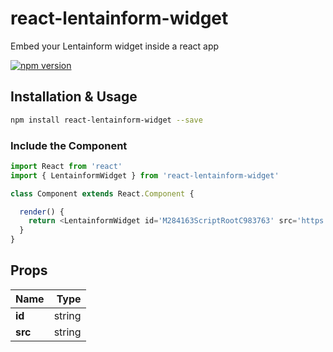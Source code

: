 # react-lentainform-widget
Embed your Lentainform widget inside a react app 

[![npm version](https://badge.fury.io/js/react-lentainform-widget.svg)](https://badge.fury.io/js/react-lentainform-widget)

## Installation & Usage

```sh
npm install react-lentainform-widget --save
```
### Include the Component

```js
import React from 'react'
import { LentainformWidget } from 'react-lentainform-widget'

class Component extends React.Component {

  render() {
    return <LentainformWidget id='M284163ScriptRootC983763' src='https://jsc.lentainform.com/s/i/site-lentainform-1.0.com.1189521.js'/>
  }
}
```
## Props
Name                   | Type 
-----------------------|----------:
**id**            |string
**src**           |string
